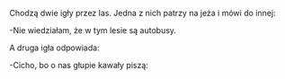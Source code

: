 

Chodzą dwie igły przez las. Jedna z nich patrzy na jeża i mówi do innej:

-Nie wiedziałam, że w tym lesie są autobusy.

A druga igła odpowiada:

-Cicho, bo o nas głupie kawały piszą:
